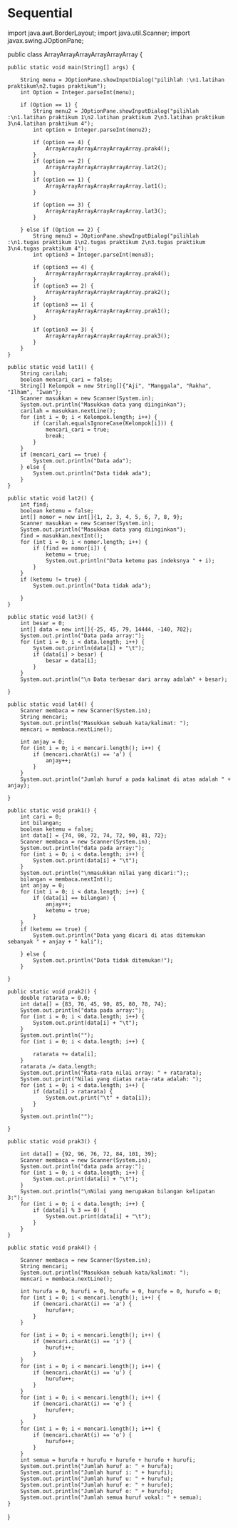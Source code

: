 # Sequential
import java.awt.BorderLayout;
import java.util.Scanner;
import javax.swing.JOptionPane;


public class ArrayArrayArrayArrayArrayArray {

   
    public static void main(String[] args) {

        String menu = JOptionPane.showInputDialog("pilihlah :\n1.latihan praktikum\n2.tugas praktikum");
        int Option = Integer.parseInt(menu);

        if (Option == 1) {
            String menu2 = JOptionPane.showInputDialog("pilihlah :\n1.latihan praktikum 1\n2.latihan praktikum 2\n3.latihan praktikum 3\n4.latihan praktikum 4");
            int option = Integer.parseInt(menu2);

            if (option == 4) {
                ArrayArrayArrayArrayArrayArray.prak4();
            }
            if (option == 2) {
                ArrayArrayArrayArrayArrayArray.lat2();
            }
            if (option == 1) {
                ArrayArrayArrayArrayArrayArray.lat1();
            }

            if (option == 3) {
                ArrayArrayArrayArrayArrayArray.lat3();
            }

        } else if (Option == 2) {
            String menu3 = JOptionPane.showInputDialog("pilihlah :\n1.tugas praktikum 1\n2.tugas praktikum 2\n3.tugas praktikum 3\n4.tugas praktikum 4");
            int option3 = Integer.parseInt(menu3);

            if (option3 == 4) {
                ArrayArrayArrayArrayArrayArray.prak4();
            }
            if (option3 == 2) {
                ArrayArrayArrayArrayArrayArray.prak2();
            }
            if (option3 == 1) {
                ArrayArrayArrayArrayArrayArray.prak1();
            }

            if (option3 == 3) {
                ArrayArrayArrayArrayArrayArray.prak3();
            }
        }
    }

    public static void lat1() {
        String carilah;
        boolean mencari_cari = false;
        String[] Kelompok = new String[]{"Aji", "Manggala", "Rakha", "Ilham", "Iwan"};
        Scanner masukkan = new Scanner(System.in);
        System.out.println("Masukkan data yang diinginkan");
        carilah = masukkan.nextLine();
        for (int i = 0; i < Kelompok.length; i++) {
            if (carilah.equalsIgnoreCase(Kelompok[i])) {
                mencari_cari = true;
                break;
            }
        }
        if (mencari_cari == true) {
            System.out.println("Data ada");
        } else {
            System.out.println("Data tidak ada");
        }
    }

    public static void lat2() {
        int find;
        boolean ketemu = false;
        int[] nomor = new int[]{1, 2, 3, 4, 5, 6, 7, 8, 9};
        Scanner masukkan = new Scanner(System.in);
        System.out.println("Masukkan data yang diinginkan");
        find = masukkan.nextInt();
        for (int i = 0; i < nomor.length; i++) {
            if (find == nomor[i]) {
                ketemu = true;
                System.out.println("Data ketemu pas indeksnya " + i);
            }
        }
        if (ketemu != true) {
            System.out.println("Data tidak ada");

        }
    }

    public static void lat3() {
        int besar = 0;
        int[] data = new int[]{-25, 45, 79, 14444, -140, 702};
        System.out.println("Data pada array:");
        for (int i = 0; i < data.length; i++) {
            System.out.println(data[i] + "\t");
            if (data[i] > besar) {
                besar = data[i];
            }
        }
        System.out.println("\n Data terbesar dari array adalah" + besar);

    }

    public static void lat4() {
        Scanner membaca = new Scanner(System.in);
        String mencari;
        System.out.println("Masukkan sebuah kata/kalimat: ");
        mencari = membaca.nextLine();

        int anjay = 0;
        for (int i = 0; i < mencari.length(); i++) {
            if (mencari.charAt(i) == 'a') {
                anjay++;
            }
        }
        System.out.println("Jumlah huruf a pada kalimat di atas adalah " + anjay);

    }

    public static void prak1() {
        int cari = 0;
        int bilangan;
        boolean ketemu = false;
        int data[] = {74, 98, 72, 74, 72, 90, 81, 72};
        Scanner membaca = new Scanner(System.in);
        System.out.println("data pada array:");
        for (int i = 0; i < data.length; i++) {
            System.out.print(data[i] + "\t");
        }
        System.out.println("\nmasukkan nilai yang dicari:");;
        bilangan = membaca.nextInt();
        int anjay = 0;
        for (int i = 0; i < data.length; i++) {
            if (data[i] == bilangan) {
                anjay++;
                ketemu = true;
            }
        }
        if (ketemu == true) {
            System.out.println("Data yang dicari di atas ditemukan sebanyak " + anjay + " kali");

        } else {
            System.out.println("Data tidak ditemukan!");
        }

    }

    public static void prak2() {
        double ratarata = 0.0;
        int data[] = {83, 76, 45, 90, 85, 80, 78, 74};
        System.out.println("data pada array:");
        for (int i = 0; i < data.length; i++) {
            System.out.print(data[i] + "\t");
        }
        System.out.println("");
        for (int i = 0; i < data.length; i++) {

            ratarata += data[i];
        }
        ratarata /= data.length;
        System.out.println("Rata-rata nilai array: " + ratarata);
        System.out.print("Nilai yang diatas rata-rata adalah: ");
        for (int i = 0; i < data.length; i++) {
            if (data[i] > ratarata) {
                System.out.print("\t" + data[i]);
            }
        }
        System.out.println("");

    }

    public static void prak3() {

        int data[] = {92, 96, 76, 72, 84, 101, 39};
        Scanner membaca = new Scanner(System.in);
        System.out.println("data pada array:");
        for (int i = 0; i < data.length; i++) {
            System.out.print(data[i] + "\t");
        }
        System.out.println("\nNilai yang merupakan bilangan kelipatan 3:");
        for (int i = 0; i < data.length; i++) {
            if (data[i] % 3 == 0) {
                System.out.print(data[i] + "\t");
            }
        }
    }

    public static void prak4() {

        Scanner membaca = new Scanner(System.in);
        String mencari;
        System.out.println("Masukkan sebuah kata/kalimat: ");
        mencari = membaca.nextLine();

        int hurufa = 0, hurufi = 0, hurufu = 0, hurufe = 0, hurufo = 0;
        for (int i = 0; i < mencari.length(); i++) {
            if (mencari.charAt(i) == 'a') {
                hurufa++;
            }
        }

        for (int i = 0; i < mencari.length(); i++) {
            if (mencari.charAt(i) == 'i') {
                hurufi++;
            }
        }
        for (int i = 0; i < mencari.length(); i++) {
            if (mencari.charAt(i) == 'u') {
                hurufu++;
            }
        }
        for (int i = 0; i < mencari.length(); i++) {
            if (mencari.charAt(i) == 'e') {
                hurufe++;
            }
        }
        for (int i = 0; i < mencari.length(); i++) {
            if (mencari.charAt(i) == 'o') {
                hurufo++;
            }
        }
        int semua = hurufa + hurufu + hurufe + hurufo + hurufi;
        System.out.println("Jumlah huruf a: " + hurufa);
        System.out.println("Jumlah huruf i: " + hurufi);
        System.out.println("Jumlah huruf u: " + hurufu);
        System.out.println("Jumlah huruf e: " + hurufe);
        System.out.println("Jumlah huruf o: " + hurufo);
        System.out.println("Jumlah semua huruf vokal: " + semua);
    }
}

